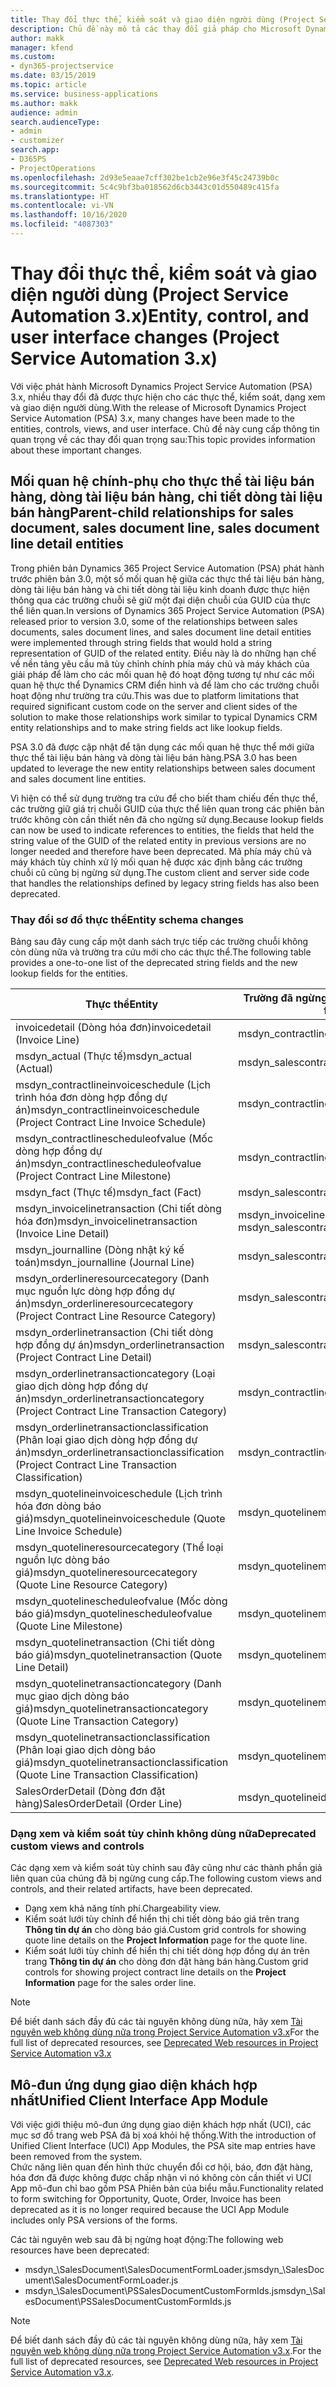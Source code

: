 ```yaml
---
title: Thay đổi thực thể, kiểm soát và giao diện người dùng (Project Service Automation 3.x)
description: Chủ đề này mô tả các thay đổi giả pháp cho Microsoft Dynamics Project Service Automation 3.x.
author: makk
manager: kfend
ms.custom:
- dyn365-projectservice
ms.date: 03/15/2019
ms.topic: article
ms.service: business-applications
ms.author: makk
audience: admin
search.audienceType:
- admin
- customizer
search.app:
- D365PS
- ProjectOperations
ms.openlocfilehash: 2d93e5eaae7cff302be1cb2e96e3f45c24739b0c
ms.sourcegitcommit: 5c4c9bf3ba018562d6cb3443c01d550489c415fa
ms.translationtype: HT
ms.contentlocale: vi-VN
ms.lasthandoff: 10/16/2020
ms.locfileid: "4087303"
---
```

# <a name="entity-control-and-user-interface-changes-project-service-automation-3x"></a><span data-ttu-id="08076-103">Thay đổi thực thể, kiểm soát và giao diện người dùng (Project Service Automation 3.x)</span><span class="sxs-lookup"><span data-stu-id="08076-103">Entity, control, and user interface changes (Project Service Automation 3.x)</span></span>
<span data-ttu-id="08076-104">Với việc phát hành Microsoft Dynamics Project Service Automation (PSA) 3.x, nhiều thay đổi đã được thực hiện cho các thực thể, kiểm soát, dạng xem và giao diện người dùng.</span><span class="sxs-lookup"><span data-stu-id="08076-104">With the release of Microsoft Dynamics Project Service Automation (PSA) 3.x, many changes have been made to the entities, controls, views, and user interface.</span></span> <span data-ttu-id="08076-105">Chủ đề này cung cấp thông tin quan trọng về các thay đổi quan trọng sau:</span><span class="sxs-lookup"><span data-stu-id="08076-105">This topic provides information about these important changes.</span></span>

## <a name="parent-child-relationships-for-sales-document-sales-document-line-sales-document-line-detail-entities"></a><span data-ttu-id="08076-106">Mối quan hệ chính-phụ cho thực thể tài liệu bán hàng, dòng tài liệu bán hàng, chi tiết dòng tài liệu bán hàng</span><span class="sxs-lookup"><span data-stu-id="08076-106">Parent-child relationships for sales document, sales document line, sales document line detail entities</span></span>
<span data-ttu-id="08076-107">Trong phiên bản Dynamics 365 Project Service Automation (PSA) phát hành trước phiên bản 3.0, một số mối quan hệ giữa các thực thể tài liệu bán hàng, dòng tài liệu bán hàng và chi tiết dòng tài liệu kinh doanh được thực hiện thông qua các trường chuỗi sẽ giữ một đại diện chuỗi của GUID của thực thể liên quan.</span><span class="sxs-lookup"><span data-stu-id="08076-107">In versions of Dynamics 365 Project Service Automation (PSA) released prior to version 3.0, some of the relationships between sales documents, sales document lines, and sales document line detail entities were implemented through string fields that would hold a string representation of GUID of the related entity.</span></span> <span data-ttu-id="08076-108">Điều này là do những hạn chế về nền tảng yêu cầu mã tùy chỉnh chính phía máy chủ và máy khách của giải pháp để làm cho các mối quan hệ đó hoạt động tương tự như các mối quan hệ thực thể Dynamics CRM điển hình và để làm cho các trường chuỗi hoạt động như trường tra cứu.</span><span class="sxs-lookup"><span data-stu-id="08076-108">This was due to platform limitations that required significant custom code on the server and client sides of the solution to make those relationships work similar to typical Dynamics CRM entity relationships and to make string fields act like lookup fields.</span></span>

<span data-ttu-id="08076-109">PSA 3.0 đã được cập nhật để tận dụng các mối quan hệ thực thể mới giữa thực thể tài liệu bán hàng và dòng tài liệu bán hàng.</span><span class="sxs-lookup"><span data-stu-id="08076-109">PSA 3.0 has been updated to leverage the new entity relationships between sales document and sales document line entities.</span></span>

<span data-ttu-id="08076-110">Vì hiện có thể sử dụng trường tra cứu để cho biết tham chiếu đến thực thể, các trường giữ giá trị chuỗi GUID của thực thể liên quan trong các phiên bản trước không còn cần thiết nên đã cho ngừng sử dụng.</span><span class="sxs-lookup"><span data-stu-id="08076-110">Because lookup fields can now be used to indicate references to entities, the fields that held the string value of the GUID of the related entity in previous versions are no longer needed and therefore have been deprecated.</span></span> <span data-ttu-id="08076-111">Mã phía máy chủ và máy khách tùy chỉnh xử lý mối quan hệ được xác định bằng các trường chuỗi cũ cũng bị ngừng sử dụng.</span><span class="sxs-lookup"><span data-stu-id="08076-111">The custom client and server side code that handles the relationships defined by legacy string fields has also been deprecated.</span></span>

### <a name="entity-schema-changes"></a><span data-ttu-id="08076-112">Thay đổi sơ đồ thực thể</span><span class="sxs-lookup"><span data-stu-id="08076-112">Entity schema changes</span></span>
<span data-ttu-id="08076-113">Bảng sau đây cung cấp một danh sách trực tiếp các trường chuỗi không còn dùng nữa và trường tra cứu mới cho các thực thể.</span><span class="sxs-lookup"><span data-stu-id="08076-113">The following table provides a one-to-one list of the deprecated string fields and the new lookup fields for the entities.</span></span> 

 <span data-ttu-id="08076-114">Thực thể</span><span class="sxs-lookup"><span data-stu-id="08076-114">Entity</span></span> |   <span data-ttu-id="08076-115">Trường đã ngừng sử dụng (Chuỗi)</span><span class="sxs-lookup"><span data-stu-id="08076-115">Deprecated field (String)</span></span> | <span data-ttu-id="08076-116">Trường mới (Tra cứu)</span><span class="sxs-lookup"><span data-stu-id="08076-116">New field (Lookup)</span></span>
--- | --- | ---
<span data-ttu-id="08076-117">invoicedetail (Dòng hóa đơn)</span><span class="sxs-lookup"><span data-stu-id="08076-117">invoicedetail (Invoice Line)</span></span> |  <span data-ttu-id="08076-118">msdyn_contractline</span><span class="sxs-lookup"><span data-stu-id="08076-118">msdyn_contractline</span></span> |    <span data-ttu-id="08076-119">msdyn_contractlineid</span><span class="sxs-lookup"><span data-stu-id="08076-119">msdyn_contractlineid</span></span>
<span data-ttu-id="08076-120">msdyn_actual (Thực tế)</span><span class="sxs-lookup"><span data-stu-id="08076-120">msdyn_actual (Actual)</span></span> | <span data-ttu-id="08076-121">msdyn_salescontractline</span><span class="sxs-lookup"><span data-stu-id="08076-121">msdyn_salescontractline</span></span> |   <span data-ttu-id="08076-122">msdyn_salescontractlineid</span><span class="sxs-lookup"><span data-stu-id="08076-122">msdyn_salescontractlineid</span></span>
<span data-ttu-id="08076-123">msdyn_contractlineinvoiceschedule (Lịch trình hóa đơn dòng hợp đồng dự án)</span><span class="sxs-lookup"><span data-stu-id="08076-123">msdyn_contractlineinvoiceschedule (Project Contract Line Invoice Schedule)</span></span> |    <span data-ttu-id="08076-124">msdyn_contractline</span><span class="sxs-lookup"><span data-stu-id="08076-124">msdyn_contractline</span></span> |    <span data-ttu-id="08076-125">msdyn_contractlineid</span><span class="sxs-lookup"><span data-stu-id="08076-125">msdyn_contractlineid</span></span>
<span data-ttu-id="08076-126">msdyn_contractlinescheduleofvalue (Mốc dòng hợp đồng dự án)</span><span class="sxs-lookup"><span data-stu-id="08076-126">msdyn_contractlinescheduleofvalue (Project Contract Line Milestone)</span></span> |   <span data-ttu-id="08076-127">msdyn_contractline</span><span class="sxs-lookup"><span data-stu-id="08076-127">msdyn_contractline</span></span> |    <span data-ttu-id="08076-128">msdyn_contractlineid</span><span class="sxs-lookup"><span data-stu-id="08076-128">msdyn_contractlineid</span></span>
<span data-ttu-id="08076-129">msdyn_fact (Thực tế)</span><span class="sxs-lookup"><span data-stu-id="08076-129">msdyn_fact (Fact)</span></span> | <span data-ttu-id="08076-130">msdyn_salescontractline</span><span class="sxs-lookup"><span data-stu-id="08076-130">msdyn_salescontractline</span></span> |   <span data-ttu-id="08076-131">msdyn_salescontractlineid</span><span class="sxs-lookup"><span data-stu-id="08076-131">msdyn_salescontractlineid</span></span>
<span data-ttu-id="08076-132">msdyn_invoicelinetransaction (Chi tiết dòng hóa đơn)</span><span class="sxs-lookup"><span data-stu-id="08076-132">msdyn_invoicelinetransaction (Invoice Line Detail)</span></span> | <span data-ttu-id="08076-133">msdyn_invoiceline</span><span class="sxs-lookup"><span data-stu-id="08076-133">msdyn_invoiceline</span></span> <br> <span data-ttu-id="08076-134">msdyn_salescontractline</span><span class="sxs-lookup"><span data-stu-id="08076-134">msdyn_salescontractline</span></span> | <span data-ttu-id="08076-135">msdyn_invoicelineid</span><span class="sxs-lookup"><span data-stu-id="08076-135">msdyn_invoicelineid</span></span> <br> <span data-ttu-id="08076-136">msdyn_salescontractlineid</span><span class="sxs-lookup"><span data-stu-id="08076-136">msdyn_salescontractlineid</span></span>
<span data-ttu-id="08076-137">msdyn_journalline (Dòng nhật ký kế toán)</span><span class="sxs-lookup"><span data-stu-id="08076-137">msdyn_journalline (Journal Line)</span></span> |  <span data-ttu-id="08076-138">msdyn_salescontractline</span><span class="sxs-lookup"><span data-stu-id="08076-138">msdyn_salescontractline</span></span> |   <span data-ttu-id="08076-139">msdyn_salescontractlineid</span><span class="sxs-lookup"><span data-stu-id="08076-139">msdyn_salescontractlineid</span></span>
<span data-ttu-id="08076-140">msdyn_orderlineresourcecategory (Danh mục nguồn lực dòng hợp đồng dự án)</span><span class="sxs-lookup"><span data-stu-id="08076-140">msdyn_orderlineresourcecategory (Project Contract Line Resource Category)</span></span> | <span data-ttu-id="08076-141">msdyn_salescontractline</span><span class="sxs-lookup"><span data-stu-id="08076-141">msdyn_salescontractline</span></span> |   <span data-ttu-id="08076-142">msdyn_contractlineid</span><span class="sxs-lookup"><span data-stu-id="08076-142">msdyn_contractlineid</span></span>
<span data-ttu-id="08076-143">msdyn_orderlinetransaction (Chi tiết dòng hợp đồng dự án)</span><span class="sxs-lookup"><span data-stu-id="08076-143">msdyn_orderlinetransaction (Project Contract Line Detail)</span></span> | <span data-ttu-id="08076-144">msdyn_salescontractline</span><span class="sxs-lookup"><span data-stu-id="08076-144">msdyn_salescontractline</span></span> |   <span data-ttu-id="08076-145">msdyn_salescontractlineid</span><span class="sxs-lookup"><span data-stu-id="08076-145">msdyn_salescontractlineid</span></span>
<span data-ttu-id="08076-146">msdyn_orderlinetransactioncategory (Loại giao dịch dòng hợp đồng dự án)</span><span class="sxs-lookup"><span data-stu-id="08076-146">msdyn_orderlinetransactioncategory (Project Contract Line Transaction Category)</span></span> |   <span data-ttu-id="08076-147">msdyn_contractline</span><span class="sxs-lookup"><span data-stu-id="08076-147">msdyn_contractline</span></span> |    <span data-ttu-id="08076-148">msdyn_contractlineid</span><span class="sxs-lookup"><span data-stu-id="08076-148">msdyn_contractlineid</span></span>
<span data-ttu-id="08076-149">msdyn_orderlinetransactionclassification (Phân loại giao dịch dòng hợp đồng dự án)</span><span class="sxs-lookup"><span data-stu-id="08076-149">msdyn_orderlinetransactionclassification (Project Contract Line Transaction Classification)</span></span> |   <span data-ttu-id="08076-150">msdyn_contractline</span><span class="sxs-lookup"><span data-stu-id="08076-150">msdyn_contractline</span></span> |    <span data-ttu-id="08076-151">msdyn_contractlineid</span><span class="sxs-lookup"><span data-stu-id="08076-151">msdyn_contractlineid</span></span>
<span data-ttu-id="08076-152">msdyn_quotelineinvoiceschedule (Lịch trình hóa đơn dòng báo giá)</span><span class="sxs-lookup"><span data-stu-id="08076-152">msdyn_quotelineinvoiceschedule (Quote Line Invoice Schedule)</span></span> |  <span data-ttu-id="08076-153">msdyn_quoteline</span><span class="sxs-lookup"><span data-stu-id="08076-153">msdyn_quoteline</span></span> |   <span data-ttu-id="08076-154">msdyn_quotelineid</span><span class="sxs-lookup"><span data-stu-id="08076-154">msdyn_quotelineid</span></span>
<span data-ttu-id="08076-155">msdyn_quotelineresourcecategory (Thể loại nguồn lực dòng báo giá)</span><span class="sxs-lookup"><span data-stu-id="08076-155">msdyn_quotelineresourcecategory (Quote Line Resource Category)</span></span> |    <span data-ttu-id="08076-156">msdyn_quoteline</span><span class="sxs-lookup"><span data-stu-id="08076-156">msdyn_quoteline</span></span> |   <span data-ttu-id="08076-157">msdyn_quotelineid</span><span class="sxs-lookup"><span data-stu-id="08076-157">msdyn_quotelineid</span></span>
<span data-ttu-id="08076-158">msdyn_quotelinescheduleofvalue (Mốc dòng báo giá)</span><span class="sxs-lookup"><span data-stu-id="08076-158">msdyn_quotelinescheduleofvalue (Quote Line Milestone)</span></span> | <span data-ttu-id="08076-159">msdyn_quoteline</span><span class="sxs-lookup"><span data-stu-id="08076-159">msdyn_quoteline</span></span> |   <span data-ttu-id="08076-160">msdyn_quotelineid</span><span class="sxs-lookup"><span data-stu-id="08076-160">msdyn_quotelineid</span></span>
<span data-ttu-id="08076-161">msdyn_quotelinetransaction (Chi tiết dòng báo giá)</span><span class="sxs-lookup"><span data-stu-id="08076-161">msdyn_quotelinetransaction (Quote Line Detail)</span></span> |    <span data-ttu-id="08076-162">msdyn_quoteline</span><span class="sxs-lookup"><span data-stu-id="08076-162">msdyn_quoteline</span></span> |   <span data-ttu-id="08076-163">msdyn_quotelineid</span><span class="sxs-lookup"><span data-stu-id="08076-163">msdyn_quotelineid</span></span>
<span data-ttu-id="08076-164">msdyn_quotelinetransactioncategory (Danh mục giao dịch dòng báo giá)</span><span class="sxs-lookup"><span data-stu-id="08076-164">msdyn_quotelinetransactioncategory (Quote Line Transaction Category)</span></span> |  <span data-ttu-id="08076-165">msdyn_quoteline</span><span class="sxs-lookup"><span data-stu-id="08076-165">msdyn_quoteline</span></span> |   <span data-ttu-id="08076-166">msdyn_quotelineid</span><span class="sxs-lookup"><span data-stu-id="08076-166">msdyn_quotelineid</span></span>
<span data-ttu-id="08076-167">msdyn_quotelinetransactionclassification (Phân loại giao dịch dòng báo giá)</span><span class="sxs-lookup"><span data-stu-id="08076-167">msdyn_quotelinetransactionclassification (Quote Line Transaction Classification)</span></span> |  <span data-ttu-id="08076-168">msdyn_quoteline</span><span class="sxs-lookup"><span data-stu-id="08076-168">msdyn_quoteline</span></span> |   <span data-ttu-id="08076-169">msdyn_quotelineid</span><span class="sxs-lookup"><span data-stu-id="08076-169">msdyn_quotelineid</span></span>
<span data-ttu-id="08076-170">SalesOrderDetail (Dòng đơn đặt hàng)</span><span class="sxs-lookup"><span data-stu-id="08076-170">SalesOrderDetail (Order Line)</span></span> | <span data-ttu-id="08076-171">msdyn_quotelineid</span><span class="sxs-lookup"><span data-stu-id="08076-171">msdyn_quotelineid</span></span> | <span data-ttu-id="08076-172">msdyn_quoteline</span><span class="sxs-lookup"><span data-stu-id="08076-172">msdyn_quoteline</span></span> 

### <a name="deprecated-custom-views-and-controls"></a><span data-ttu-id="08076-173">Dạng xem và kiểm soát tùy chỉnh không dùng nữa</span><span class="sxs-lookup"><span data-stu-id="08076-173">Deprecated custom views and controls</span></span>
<span data-ttu-id="08076-174">Các dạng xem và kiểm soát tùy chỉnh sau đây cũng như các thành phần giả liên quan của chúng đã bị ngừng cung cấp.</span><span class="sxs-lookup"><span data-stu-id="08076-174">The following custom views and controls, and their related artifacts, have been deprecated.</span></span>

- <span data-ttu-id="08076-175">Dạng xem khả năng tính phí.</span><span class="sxs-lookup"><span data-stu-id="08076-175">Chargeability view.</span></span>
- <span data-ttu-id="08076-176">Kiểm soát lưới tùy chỉnh để hiển thị chi tiết dòng báo giá trên trang **Thông tin dự án** cho dòng báo giá.</span><span class="sxs-lookup"><span data-stu-id="08076-176">Custom grid controls for showing quote line details on the **Project Information** page for the quote line.</span></span>
- <span data-ttu-id="08076-177">Kiểm soát lưới tùy chỉnh để hiển thị chi tiết dòng hợp đồng dự án trên trang **Thông tin dự án** cho dòng đơn đặt hàng bán hàng.</span><span class="sxs-lookup"><span data-stu-id="08076-177">Custom grid controls for showing project contract line details on the **Project Information** page for the sales order line.</span></span>

> [!NOTE]
> <span data-ttu-id="08076-178">Để biết danh sách đầy đủ các tài nguyên không dùng nữa, hãy xem [Tài nguyên web không dùng nữa trong Project Service Automation v3.x](../developer-guides/web-resources-deprecated-v3.x.md)</span><span class="sxs-lookup"><span data-stu-id="08076-178">For the full list of deprecated resources, see [Deprecated Web resources in Project Service Automation v3.x](../developer-guides/web-resources-deprecated-v3.x.md)</span></span>

## <a name="unified-client-interface-app-module"></a><span data-ttu-id="08076-179">Mô-đun ứng dụng giao diện khách hợp nhất</span><span class="sxs-lookup"><span data-stu-id="08076-179">Unified Client Interface App Module</span></span>
<span data-ttu-id="08076-180">Với việc giới thiệu mô-đun ứng dụng giao diện khách hợp nhất (UCI), các mục sơ đồ trang web PSA đã bị xoá khỏi hệ thống.</span><span class="sxs-lookup"><span data-stu-id="08076-180">With the introduction of Unified Client Interface (UCI) App Modules, the PSA site map entries have been removed from the system.</span></span>  
<span data-ttu-id="08076-181">Chức năng liên quan đến hình thức chuyển đổi cơ hội, báo, đơn đặt hàng, hóa đơn đã được không được chấp nhận vì nó không còn cần thiết vì UCI App mô-đun chỉ bao gồm PSA Phiên bản của biểu mẫu.</span><span class="sxs-lookup"><span data-stu-id="08076-181">Functionality related to form switching for Opportunity, Quote, Order, Invoice has been deprecated as it is no longer required because the UCI App Module includes only PSA versions of the forms.</span></span>  

<span data-ttu-id="08076-182">Các tài nguyên web sau đã bị ngừng hoạt động:</span><span class="sxs-lookup"><span data-stu-id="08076-182">The following web resources have been deprecated:</span></span>

- <span data-ttu-id="08076-183">msdyn_\SalesDocument\SalesDocumentFormLoader.js</span><span class="sxs-lookup"><span data-stu-id="08076-183">msdyn_\SalesDocument\SalesDocumentFormLoader.js</span></span>
- <span data-ttu-id="08076-184">msdyn_\SalesDocument\PSSalesDocumentCustomFormIds.js</span><span class="sxs-lookup"><span data-stu-id="08076-184">msdyn_\SalesDocument\PSSalesDocumentCustomFormIds.js</span></span>

> [!NOTE]
> <span data-ttu-id="08076-185">Để biết danh sách đầy đủ các tài nguyên không dùng nữa, hãy xem [Tài nguyên web không dùng nữa trong Project Service Automation v3.x](../developer-guides/web-resources-deprecated-v3.x.md).</span><span class="sxs-lookup"><span data-stu-id="08076-185">For the full list of deprecated resources, see [Deprecated Web resources in Project Service Automation v3.x](../developer-guides/web-resources-deprecated-v3.x.md).</span></span>


